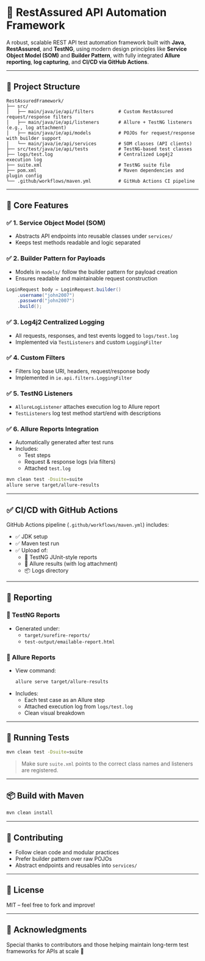 
# 🚀 RestAssured API Automation Framework

A robust, scalable REST API test automation framework built with **Java**, **RestAssured**, and **TestNG**, using modern design principles like **Service Object Model (SOM)** and **Builder Pattern**, with fully integrated **Allure reporting**, **log capturing**, and **CI/CD via GitHub Actions**.

---

## 📂 Project Structure

```
RestAssuredFramework/
├── src/
│   ├── main/java/ie/api/filters         # Custom RestAssured request/response filters
│   ├── main/java/ie/api/listeners       # Allure + TestNG listeners (e.g., log attachment)
│   ├── main/java/ie/api/models          # POJOs for request/response with builder support
│   └── main/java/ie/api/services        # SOM classes (API clients)
├── src/test/java/ie/api/tests           # TestNG-based test classes
├── logs/test.log                        # Centralized Log4j2 execution log
├── suite.xml                            # TestNG suite file
├── pom.xml                              # Maven dependencies and plugin config
└── .github/workflows/maven.yml          # GitHub Actions CI pipeline
```

---

## 🔧 Core Features

### ✅ 1. **Service Object Model (SOM)**
- Abstracts API endpoints into reusable classes under `services/`
- Keeps test methods readable and logic separated

### ✅ 2. **Builder Pattern for Payloads**
- Models in `models/` follow the builder pattern for payload creation
- Ensures readable and maintainable request construction

```java
LoginRequest body = LoginRequest.builder()
    .username("john2007")
    .password("john2007")
    .build();
```

### ✅ 3. **Log4j2 Centralized Logging**
- All requests, responses, and test events logged to `logs/test.log`
- Implemented via `TestListeners` and custom `LoggingFilter`

### ✅ 4. **Custom Filters**
- Filters log base URI, headers, request/response body
- Implemented in `ie.api.filters.LoggingFilter`

### ✅ 5. **TestNG Listeners**
- `AllureLogListener` attaches execution log to Allure report
- `TestListeners` log test method start/end with descriptions

### ✅ 6. **Allure Reports Integration**
- Automatically generated after test runs
- Includes:
  - Test steps
  - Request & response logs (via filters)
  - Attached `test.log`

```bash
mvn clean test -Dsuite=suite
allure serve target/allure-results
```

---

## ✅ CI/CD with GitHub Actions

GitHub Actions pipeline (`.github/workflows/maven.yml`) includes:

- ✅ JDK setup
- ✅ Maven test run
- ✅ Upload of:
  - 🧪 TestNG JUnit-style reports
  - 📄 Allure results (with log attachment)
  - 📦 Logs directory

---

## 📄 Reporting

### 🧪 TestNG Reports
- Generated under:
  - `target/surefire-reports/`
  - `test-output/emailable-report.html`

### 🧬 Allure Reports
- View command:
  ```bash
  allure serve target/allure-results
  ```
- Includes:
  - Each test case as an Allure step
  - Attached execution log from `logs/test.log`
  - Clean visual breakdown

---

## 🧪 Running Tests

```bash
mvn clean test -Dsuite=suite
```

> Make sure `suite.xml` points to the correct class names and listeners are registered.

---

## 📦 Build with Maven

```bash
mvn clean install
```

---

## 👥 Contributing

- Follow clean code and modular practices
- Prefer builder pattern over raw POJOs
- Abstract endpoints and reusables into `services/`

---

## 🧾 License

MIT – feel free to fork and improve!

---

## 🙌 Acknowledgments

Special thanks to contributors and those helping maintain long-term test frameworks for APIs at scale 🚀
